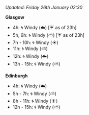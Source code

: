 *Updated: Friday 26th January 02:30*

**Glasgow**

* 4h: :cyclone: Windy (:cloud:) [:umbrella: as of 23h]
* 5h, 6h: :cyclone: Windy (:partly_sunny:) [:umbrella: as of 23h]
* 7h - 10h: :cyclone: Windy (:sunny:)
* 11h: :cyclone: Windy (:partly_sunny:)
* 12h: :cyclone: Windy (:cloud:)
* 13h - 15h: :cyclone: Windy (:partly_sunny:)

**Edinburgh**

* 4h: :cyclone: Windy (:cloud:)
* 5h - 7h: :cyclone: Windy (:partly_sunny:)
* 8h - 11h: :cyclone: Windy (:sunny:)
* 12h - 15h: :cyclone: Windy (:partly_sunny:)
